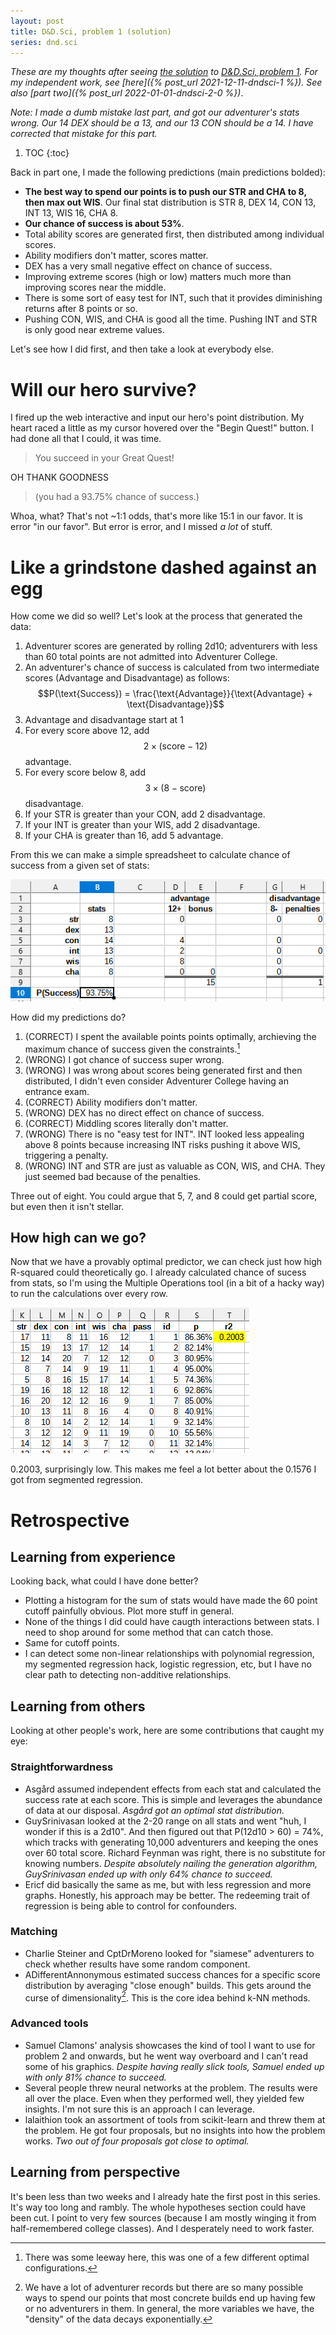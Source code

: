 ```yaml
---
layout: post
title: D&D.Sci, problem 1 (solution)
series: dnd.sci
---
```

*These are my thoughts after seeing [the solution](https://www.lesswrong.com/s/gDiScDuMrWNpzwNSJ/p/pux6NYtaFdqTwyz94) to [D&D.Sci, problem 1](https://www.lesswrong.com/posts/HsxT2cpPWYzTg9tpY/d-and-d-sci). For my independent work, see [here]({% post_url 2021-12-11-dndsci-1 %}). See also [part two]({% post_url 2022-01-01-dndsci-2-0 %})*.

*Note: I made a dumb mistake last part, and got our adventurer's stats wrong. Our 14 DEX should be a 13, and our 13 CON should be a 14. I have corrected that mistake for this part.*

1. TOC
{:toc}

Back in part one, I made the following predictions (main predictions bolded):
- **The best way to spend our points is to push our STR and CHA to 8, then max out WIS**. Our final stat distribution is STR 8, DEX 14, CON 13, INT 13, WIS 16, CHA 8.
- **Our chance of success is about 53%**.
- Total ability scores are generated first, then distributed among individual scores.
- Ability modifiers don't matter, scores matter.
- DEX has a very small negative effect on chance of success.
- Improving extreme scores (high or low) matters much more than improving scores near the middle.
- There is some sort of easy test for INT, such that it provides diminishing returns after 8 points or so.
- Pushing CON, WIS, and CHA is good all the time. Pushing INT and STR is only good near extreme values.

Let's see how I did first, and then take a look at everybody else.

# Will our hero survive?
I fired up the web interactive and input our hero's point distribution. My heart raced a little as my cursor hovered over the "Begin Quest!" button. I had done all that I could, it was time.

> You succeed in your Great Quest!

OH THANK GOODNESS

> (you had a 93.75% chance of success.)

Whoa, what? That's not ~1:1 odds, that's more like 15:1 in our favor. It is error "in our favor". But error is error, and I missed *a lot* of stuff.

# Like a grindstone dashed against an egg
How come we did so well? Let's look at the process that generated the data:

1. Adventurer scores are generated by rolling 2d10; adventurers with less than 60 total points are not admitted into Adventurer College.
2. An adventurer's chance of success is calculated from two intermediate scores (Advantage and Disadvantage) as follows:
    $$P(\text{Success}) = \frac{\text{Advantage}}{\text{Advantage} + \text{Disadvantage}}$$
3. Advantage and disadvantage start at 1
4. For every score above 12, add $$2 \times (\text{score} - 12)$$ advantage.
5. For every score below 8, add $$3 \times (8 - \text{score})$$ disadvantage.
6. If your STR is greater than your CON, add 2 disadvantage.
7. If your INT is greater than your WIS, add 2 disadvantage.
8. If your CHA is greater than 16, add 5 advantage.

From this we can make a simple spreadsheet to calculate chance of success from a given set of stats:

![](/assets/img/dndsci-1-2.1.png)

How did my predictions do?
1. (CORRECT) I spent the available points points optimally, archieving the maximum chance of success given the constraints.[^1]
2. (WRONG) I got chance of success super wrong.
3. (WRONG) I was wrong about scores being generated first and then distributed, I didn't even consider Adventurer College having an entrance exam.
4. (CORRECT) Ability modifiers don't matter.
5. (WRONG) DEX has no direct effect on chance of success.
6. (CORRECT) Middling scores literally don't matter.
7. (WRONG) There is no "easy test for INT". INT looked less appealing above 8 points because increasing INT risks pushing it above WIS, triggering a penalty.
8. (WRONG) INT and STR are just as valuable as CON, WIS, and CHA. They just seemed bad because of the penalties.

[^1]: There was some leeway here, this was one of a few different optimal configurations.

Three out of eight. You could argue that 5, 7, and 8 could get partial score, but even then it isn't stellar.

## How high can we go?
Now that we have a provably optimal predictor, we can check just how high R-squared could theoretically go. I already calculated chance of sucess from stats, so I'm using the Multiple Operations tool (in a bit of a hacky way) to run the calculations over every row.

![](/assets/img/dndsci-1-2.2.png)

0.2003, surprisingly low. This makes me feel a lot better about the 0.1576 I got from segmented regression.

# Retrospective

## Learning from experience
Looking back, what could I have done better?

- Plotting a histogram for the sum of stats would have made the 60 point cutoff painfully obvious. Plot more stuff in general.
- None of the things I did could have caugth interactions between stats. I need to shop around for some method that can catch those.
- Same for cutoff points.
- I can detect some non-linear relationships with polynomial regression, my segmented regression hack, logistic regression, etc, but I have no clear path to detecting non-additive relationships.

## Learning from others
Looking at other people's work, here are some contributions that caught my eye:

### Straightforwardness
- Asgård assumed independent effects from each stat and calculated the success rate at each score. This is simple and leverages the abundance of data at our disposal. *Asgård got an optimal stat distribution.*
- GuySrinivasan looked at the 2-20 range on all stats and went "huh, I wonder if this is a 2d10". And then figured out that P(12d10 > 60) = 74%, which tracks with generating 10,000 adventurers and keeping the ones over 60 total score. Richard Feynman was right, there is no substitute for knowing numbers. *Despite absolutely nailing the generation algorithm, GuySrinivasan ended up with only 64% chance to succeed.*
- Ericf did basically the same as me, but with less regression and more graphs. Honestly, his approach may be better. The redeeming trait of regression is being able to control for confounders.

### Matching
- Charlie Steiner and CptDrMoreno looked for "siamese" adventurers to check whether results have some random component.
- ADifferentAnnonymous estimated success chances for a specific score distribution by averaging "close enough" builds. This gets around the curse of dimensionality[^2]. This is the core idea behind k-NN methods.

[^2]: We have a lot of adventurer records but there are so many possible ways to spend our points that most concrete builds end up having few or no adventurers in them. In general, the more variables we have, the "density" of the data decays exponentially.

### Advanced tools
- Samuel Clamons' analysis showcases the kind of tool I want to use for problem 2 and onwards, but he went way overboard and I can't read some of his graphics. *Despite having really slick tools, Samuel ended up with only 81% chance to succeed.*
- Several people threw neural networks at the problem. The results were all over the place. Even when they performed well, they yielded few insights. I'm not sure this is an approach I can leverage.
- lalaithion took an assortment of tools from scikit-learn and threw them at the problem. He got four proposals, but no insights into how the problem works. *Two out of four proposals got close to optimal.*

## Learning from perspective
It's been less than two weeks and I already hate the first post in this series. It's way too long and rambly. The whole hypotheses section could have been cut. I point to very few sources (because I am mostly winging it from half-remembered college classes). And I desperately need to work faster.
